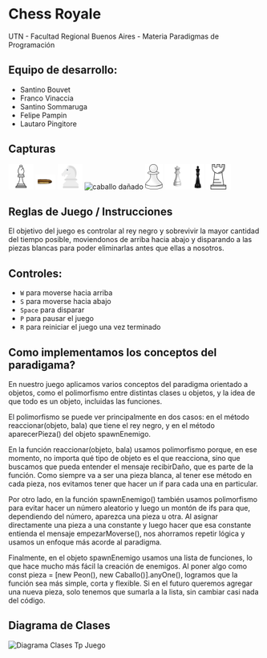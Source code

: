 #  Chess Royale 

UTN - Facultad Regional Buenos Aires - Materia Paradigmas de Programación

## Equipo de desarrollo: 

- Santino Bouvet
- Franco Vinaccia
- Santino Sommaruga
- Felipe Pampin
- Lautaro Pingitore
 

## Capturas 
![alfil](assets/alfil.png)
![bala](assets/bala.png)
![caballo](assets/caballo.png)
![caballo dañado](assets/caballodañado.png)
![peon](assets/peon.png)
![reyna](assets/reina.png)
![reyNegro](assets/reyNegro.png)
![torre](assets/torre.png)

## Reglas de Juego / Instrucciones

El objetivo del juego es controlar al rey negro y sobrevivir la mayor cantidad del tiempo posible, moviendonos de arriba hacia abajo y disparando a las piezas blancas para poder eliminarlas antes que ellas a nosotros.

## Controles:

- `W` para moverse hacia arriba
- `S` para moverse hacia abajo
- `Space` para disparar
- `P` para pausar el juego
- `R` para reiniciar el juego una vez terminado

## Como implementamos los conceptos del paradigama?
En nuestro juego aplicamos varios conceptos del paradigma orientado a objetos, como el polimorfismo entre distintas clases u objetos, y la idea de que todo es un objeto, incluidas las funciones.

El polimorfismo se puede ver principalmente en dos casos: en el método reaccionar(objeto, bala) que tiene el rey negro, y en el método aparecerPieza() del objeto spawnEnemigo.

En la función reaccionar(objeto, bala) usamos polimorfismo porque, en ese momento, no importa qué tipo de objeto es el que reacciona, sino que buscamos que pueda entender el mensaje recibirDaño, que es parte de la función. Como siempre va a ser una pieza blanca, al tener ese método en cada pieza, nos evitamos tener que hacer un if para cada una en particular.

Por otro lado, en la función spawnEnemigo() también usamos polimorfismo para evitar hacer un número aleatorio y luego un montón de ifs para que, dependiendo del número, aparezca una pieza u otra. Al asignar directamente una pieza a una constante y luego hacer que esa constante entienda el mensaje empezarMoverse(), nos ahorramos repetir lógica y usamos un enfoque más acorde al paradigma.

Finalmente, en el objeto spawnEnemigo usamos una lista de funciones, lo que hace mucho más fácil la creación de enemigos. Al poner algo como const pieza = [new Peon(), new Caballo()].anyOne(), logramos que la función sea más simple, corta y flexible. Si en el futuro queremos agregar una nueva pieza, solo tenemos que sumarla a la lista, sin cambiar casi nada del código.

## Diagrama de Clases
![Diagrama Clases Tp Juego](https://github.com/user-attachments/assets/0bd99893-63bb-4416-9bb6-6bb5a2641431)
